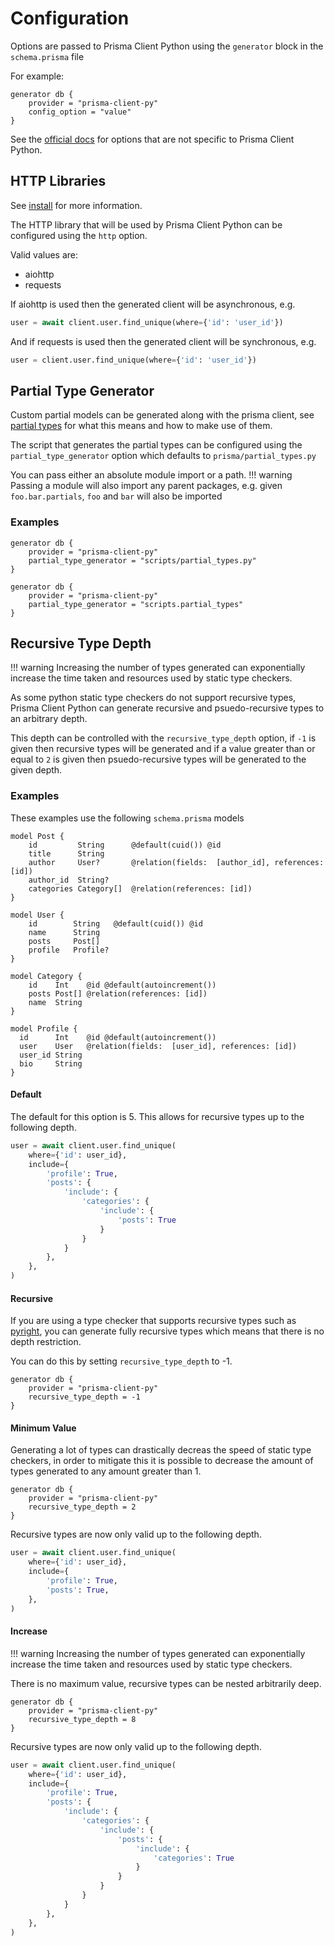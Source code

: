 # Configuration

Options are passed to Prisma Client Python using the `generator` block in the `schema.prisma` file

For example:
```prisma
generator db {
    provider = "prisma-client-py"
    config_option = "value"
}
```
See the [official docs](https://www.prisma.io/docs/concepts/components/prisma-schema/generators) for options that are not specific to Prisma Client Python.

## HTTP Libraries

See [install](install.md) for more information.

The HTTP library that will be used by Prisma Client Python can be configured using the `http` option.

Valid values are:

* aiohttp
* requests

If aiohttp is used then the generated client will be asynchronous, e.g.
```py
user = await client.user.find_unique(where={'id': 'user_id'})
```

And if requests is used then the generated client will be synchronous, e.g.
```py
user = client.user.find_unique(where={'id': 'user_id'})
```

## Partial Type Generator

Custom partial models can be generated along with the prisma client, see [partial types](partial-types.md) for what this means and how to make use of them.

The script that generates the partial types can be configured using the `partial_type_generator` option which defaults to `prisma/partial_types.py`

You can pass either an absolute module import or a path.
!!! warning
    Passing a module will also import any parent packages, e.g. given `foo.bar.partials`, `foo` and `bar` will also be imported

### Examples

```prisma
generator db {
    provider = "prisma-client-py"
    partial_type_generator = "scripts/partial_types.py"
}
```

```prisma
generator db {
    provider = "prisma-client-py"
    partial_type_generator = "scripts.partial_types"
}
```

## Recursive Type Depth

!!! warning
    Increasing the number of types generated can exponentially increase the time taken and resources used by static type checkers.

As some python static type checkers do not support recursive types, Prisma Client Python can generate recursive and psuedo-recursive types to an arbitrary depth.

This depth can be controlled with the `recursive_type_depth` option, if `-1` is given then recursive types will be generated and if a value greater than or equal to  `2` is given then psuedo-recursive types will be generated to the given depth.

### Examples

These examples use the following `schema.prisma` models

```prisma
model Post {
    id         String      @default(cuid()) @id
    title      String
    author     User?       @relation(fields:  [author_id], references: [id])
    author_id  String?
    categories Category[]  @relation(references: [id])
}

model User {
    id        String   @default(cuid()) @id
    name      String
    posts     Post[]
    profile   Profile?
}

model Category {
    id    Int    @id @default(autoincrement())
    posts Post[] @relation(references: [id])
    name  String
}

model Profile {
  id      Int    @id @default(autoincrement())
  user    User   @relation(fields:  [user_id], references: [id])
  user_id String
  bio     String
}
```

#### Default

The default for this option is 5. This allows for recursive types up to the following depth.

```py
user = await client.user.find_unique(
    where={'id': user_id},
    include={
        'profile': True,
        'posts': {
            'include': {
                'categories': {
                    'include': {
                        'posts': True
                    }
                }
            }
        },
    },
)
```

#### Recursive

If you are using a type checker that supports recursive types such as [pyright](https://github.com/microsoft/pyright),
you can generate fully recursive types which means that there is no depth restriction.

You can do this by setting `recursive_type_depth` to -1.

```prisma
generator db {
    provider = "prisma-client-py"
    recursive_type_depth = -1
}
```

#### Minimum Value

Generating a lot of types can drastically decreas the speed of static type checkers, in order to mitigate this it is possible to decrease the amount of types generated to any amount greater than 1.

```prisma
generator db {
    provider = "prisma-client-py"
    recursive_type_depth = 2
}
```

Recursive types are now only valid up to the following depth.

```py
user = await client.user.find_unique(
    where={'id': user_id},
    include={
        'profile': True,
        'posts': True,
    },
)
```

#### Increase

!!! warning
    Increasing the number of types generated can exponentially increase the time taken and resources used by static type checkers.

There is no maximum value, recursive types can be nested arbitrarily deep.

```prisma
generator db {
    provider = "prisma-client-py"
    recursive_type_depth = 8
}
```

Recursive types are now only valid up to the following depth.

```py
user = await client.user.find_unique(
    where={'id': user_id},
    include={
        'profile': True,
        'posts': {
            'include': {
                'categories': {
                    'include': {
                        'posts': {
                            'include': {
                                'categories': True
                            }
                        }
                    }
                }
            }
        },
    },
)
```
